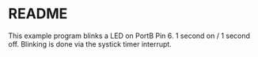 # README

This example program blinks a LED on PortB Pin 6. 1 second on / 1 second off.
Blinking is done via the systick timer interrupt.

